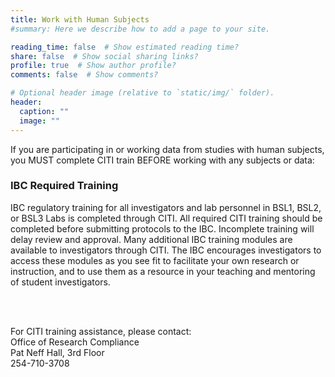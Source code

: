 ```yaml
---
title: Work with Human Subjects
#summary: Here we describe how to add a page to your site.

reading_time: false  # Show estimated reading time?
share: false  # Show social sharing links?
profile: true  # Show author profile?
comments: false  # Show comments?

# Optional header image (relative to `static/img/` folder).
header:
  caption: ""
  image: ""
---
```



If you are participating in or working data from studies with human subjects, you MUST complete CITI train BEFORE working with any subjects or data:
 
### IBC Required Training

IBC regulatory training for all investigators and lab personnel in BSL1, BSL2, or BSL3 Labs is completed through CITI. All required CITI training should be completed before submitting protocols to the IBC. Incomplete training will delay review and approval. Many additional IBC training modules are available to investigators through CITI. The IBC encourages investigators to access these modules as you see fit to facilitate your own research or instruction, and to use them as a resource in your teaching and mentoring of student investigators.

<br/><br/>

<div style="text-align: left"> 
For CITI training assistance, please contact:<br/>
Office of Research Compliance<br/>
Pat Neff Hall, 3rd Floor<br/>
254-710-3708
</div>
